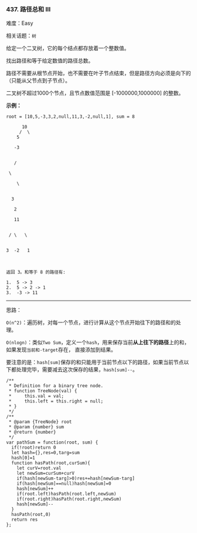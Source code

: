 ### 437. 路径总和 III

难度：Easy

相关话题：`树`

给定一个二叉树，它的每个结点都存放着一个整数值。



找出路径和等于给定数值的路径总数。



路径不需要从根节点开始，也不需要在叶子节点结束，但是路径方向必须是向下的（只能从父节点到子节点）。



二叉树不超过1000个节点，且节点数值范围是 [-1000000,1000000] 的整数。



**示例：** 





```
root = [10,5,-3,3,2,null,11,3,-2,null,1], sum = 8

      10
     /  \
    5

   -3


   /

 \

    \


  3

   2

   11


 / \   \


3  -2   1



返回 3。和等于 8 的路径有:

1.  5 -> 3
2.  5 -> 2 -> 1
3.  -3 -> 11

```



-----

思路：

`O(n^2)`：遍历树，对每一个节点，进行计算从这个节点开始往下的路径和的处理。

`O(nlogn)`：类似`Two Sum`，定义一个`hash`，用来保存当前**从上往下的路径**上的和，如果发现`当前和-target`存在，
直接添加到结果。

要注意的是：`hash[sum]`保存的和只能用于当前节点以下的路径，如果当前节点以下都处理完毕，需要减去这次保存的结果，`hash[sum]--`。 


```
/**
 * Definition for a binary tree node.
 * function TreeNode(val) {
 *     this.val = val;
 *     this.left = this.right = null;
 * }
 */
/**
 * @param {TreeNode} root
 * @param {number} sum
 * @return {number}
 */
var pathSum = function(root, sum) {
  if(!root)return 0
  let hash={},res=0,targ=sum
  hash[0]=1
  function hasPath(root,curSum){
    let curV=root.val
    let newSum=curSum+curV
    if(hash[newSum-targ]>0)res+=hash[newSum-targ]
    if(hash[newSum]==null)hash[newSum]=0
    hash[newSum]++
    if(root.left)hasPath(root.left,newSum)
    if(root.right)hasPath(root.right,newSum)
    hash[newSum]--
  }
  hasPath(root,0)
  return res
};



```

